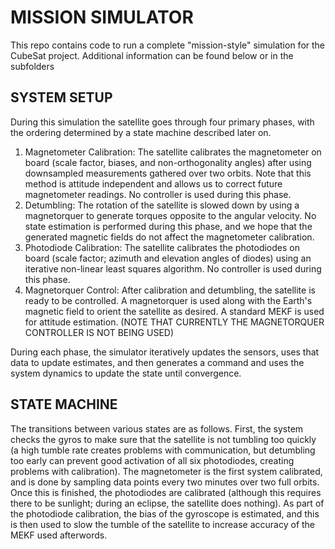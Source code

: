 # MISSION SIMULATOR
This repo contains code to run a complete "mission-style" simulation for the CubeSat project. Additional information can be found below or in the subfolders

## SYSTEM SETUP
During this simulation the satellite goes through four primary phases, with the ordering determined by a state machine described later on.
1. Magnetometer Calibration: The satellite calibrates the magnetometer on board (scale factor, biases, and non-orthogonality angles) after using downsampled measurements gathered over two orbits. Note that this method is attitude independent and allows us to correct future magnetometer readings. No controller is used during this phase.
2. Detumbling: The rotation of the satellite is slowed down by using a magnetorquer to generate torques opposite to the angular velocity. No state estimation is performed during this phase, and we hope that the generated magnetic fields do not affect the magnetometer calibration. 
3. Photodiode Calibration: The satellite calibrates the photodiodes on board (scale factor; azimuth and elevation angles of diodes) using an iterative non-linear least squares algorithm. No controller is used during this phase.
4. Magnetorquer Control: After calibration and detumbling, the satellite is ready to be controlled. A magnetorquer is used along with the Earth's magnetic field to orient the satellite as desired. A standard MEKF is used for attitude estimation. (NOTE THAT CURRENTLY THE MAGNETORQUER CONTROLLER IS NOT BEING USED)

During each phase, the simulator iteratively updates the sensors, uses that data to update estimates, and then generates a command and uses the system dynamics to update the state until convergence. 

## STATE MACHINE
The transitions between various states are as follows. First, the system checks the gyros to make sure that the satellite is not tumbling too quickly (a high tumble rate creates problems with communication, but detumbling too early can prevent good activation of all six photodiodes, creating problems with calibration). The magnetometer is the first system calibrated, and is done by sampling data points every two minutes over two full orbits. Once this is finished, the photodiodes are calibrated (although this requires there to be sunlight; during an eclipse, the satellite does nothing). As part of the photodiode calibration, the bias of the gyroscope is estimated, and this is then used to slow the tumble of the satellite to increase accuracy of the MEKF used afterwords. 
